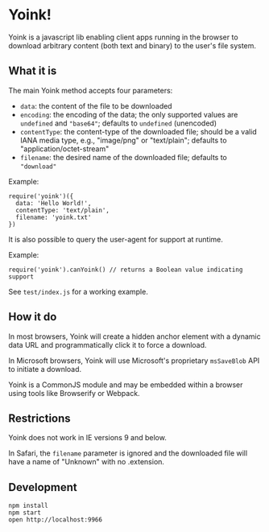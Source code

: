 # Yoink!

Yoink is a javascript lib enabling client apps running in the browser
to download arbitrary content (both text and binary) to the user's
file system.

## What it is

The main Yoink method accepts four parameters:

 * `data`: the content of the file to be downloaded
 * `encoding`: the encoding of the data; the only supported values
   are `undefined` and `"base64"`; defaults to `undefined` (unencoded)
 * `contentType`: the content-type of the downloaded file; should be a
   valid IANA media type, e.g., "image/png" or "text/plain"; defaults
   to "application/octet-stream"
 * `filename`: the desired name of the downloaded file; defaults to
   `"download"`

Example:

    require('yoink')({
      data: 'Hello World!',
      contentType: 'text/plain',
      filename: 'yoink.txt'
    })

It is also possible to query the user-agent for support at runtime.

Example:

    require('yoink').canYoink() // returns a Boolean value indicating support

See `test/index.js` for a working example.

## How it do

In most browsers, Yoink will create a hidden anchor element with a
dynamic data URL and programmatically click it to force a download.

In Microsoft browsers, Yoink will use Microsoft's proprietary
`msSaveBlob` API to initiate a download.

Yoink is a CommonJS module and may be embedded within a browser
using tools like Browserify or Webpack.

## Restrictions

Yoink does not work in IE versions 9 and below.

In Safari, the `filename` parameter is ignored and the downloaded
file will have a name of "Unknown" with no .extension.

## Development

    npm install
    npm start
    open http://localhost:9966
